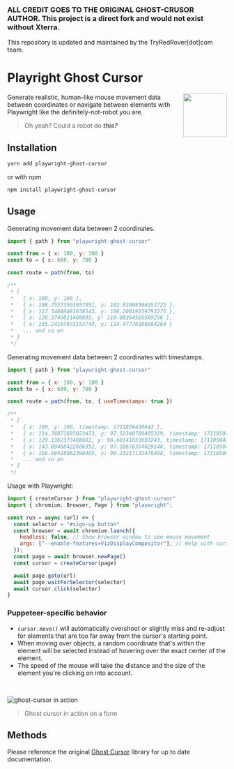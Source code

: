 

### ALL CREDIT GOES TO THE ORIGINAL GHOST-CRUSOR AUTHOR. This project is a direct fork and would not exist without Xterra.
This repository is updated and maintained by the TryRedRover[dot]com team.

# Playright Ghost Cursor
<img src="https://media2.giphy.com/media/26ufp2LYURTvL5PRS/giphy.gif" width="100" align="right">

Generate realistic, human-like mouse movement data between coordinates or navigate between elements with Playwright
like the definitely-not-robot you are.

> Oh yeah? Could a robot do _**this?**_

## Installation

```sh
yarn add playwright-ghost-cursor
```
or with npm
```sh
npm install playwright-ghost-cursor
```

## Usage
Generating movement data between 2 coordinates.

```js
import { path } from "playwright-ghost-cursor"

const from = { x: 100, y: 100 }
const to = { x: 600, y: 700 }

const route = path(from, to)

/**
 * [
 *   { x: 100, y: 100 },
 *   { x: 108.75573501957051, y: 102.83608396351725 },
 *   { x: 117.54686481838543, y: 106.20019239793275 },
 *   { x: 126.3749821408895, y: 110.08364505509256 },
 *   { x: 135.24167973152743, y: 114.47776168684264 }
 *   ... and so on
 * ]
 */
```

Generating movement data between 2 coordinates with timestamps.
```js
import { path } from "playwright-ghost-cursor"

const from = { x: 100, y: 100 }
const to = { x: 600, y: 700 }

const route = path(from, to, { useTimestamps: true })

/**
 * [
 *   { x: 100, y: 100, timestamp: 1711850430643 },
 *   { x: 114.78071695023473, y: 97.52340709495319, timestamp: 1711850430697 },
 *   { x: 129.1362373468682, y: 96.60141853603243, timestamp: 1711850430749 },
 *   { x: 143.09468422606352, y: 97.18676354029148, timestamp: 1711850430799 },
 *   { x: 156.68418062398405, y: 99.23217132478408, timestamp: 1711850430848 },
 *   ... and so on
 * ]
 */
```


Usage with Playwright:

```js
import { createCursor } from "playwright-ghost-cursor"
import { chromium, Browser, Page } from "playwright";

const run = async (url) => {
  const selector = "#sign-up button"
  const browser = await chromium.launch({
    headless: false, // Show browser window to see mouse movement
    args: ["--enable-features=VizDisplayCompositor"], // Help with cursor visibility
  });
  const page = await browser.newPage()
  const cursor = createCursor(page)

  await page.goto(url)
  await page.waitForSelector(selector)
  await cursor.click(selector)
}
```

### Puppeteer-specific behavior
* `cursor.move()` will automatically overshoot or slightly miss and re-adjust for elements that are too far away
from the cursor's starting point.
* When moving over objects, a random coordinate that's within the element will be selected instead of
hovering over the exact center of the element.
* The speed of the mouse will take the distance and the size of the element you're clicking on into account.

<br>

![ghost-cursor in action](https://cdn.discordapp.com/attachments/418699380833648644/664110683054538772/acc_gen.gif)

> Ghost cursor in action on a form

## Methods
Please reference the original [Ghost Cursor](https://github.com/Xetera/ghost-cursor) library for up to date documentation.
